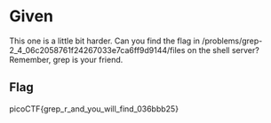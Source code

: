 # Given

This one is a little bit harder. Can you find the flag in /problems/grep-2_4_06c2058761f24267033e7ca6ff9d9144/files on the shell server? Remember, grep is your friend.

## Flag

picoCTF{grep_r_and_you_will_find_036bbb25}
